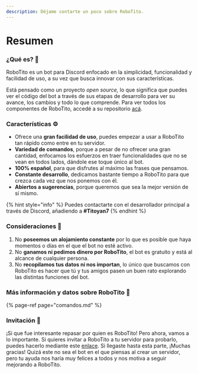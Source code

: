 ```yaml
---
description: Déjame contarte un poco sobre RoboTito.
---
```


# Resumen

### ¿Qué es? 🤔 

RoboTito es un bot para Discord enfocado en la simplicidad, funcionalidad y facilidad de uso, a su vez que busca innovar con sus características.  
  
Está pensado como un proyecto _open source,_ lo que significa que puedes ver el código del bot a través de sus etapas de desarrollo para ver su avance, los cambios y todo lo que comprende. Para ver todos los componentes de RoboTito, accedé a su repositorio [acá](https://github.com/Ti7oyan/RoboTito).

### Características ⚙ 

* Ofrece una **gran facilidad de uso**, puedes empezar a usar a RoboTito tan rápido como entre en tu servidor.
* **Variedad de comandos**, porque a pesar de no ofrecer una gran cantidad, enfocamos los esfuerzos en traer funcionalidades que no se vean en todos lados, dándole ese toque único al bot.
* **100% español**, para que disfrutes al máximo las frases que pensamos.
* **Constante desarrollo**, dedicamos bastante tiempo a RoboTito para que crezca cada vez que nos ponemos con él.
* **Abiertos a sugerencias**, porque queremos que sea la mejor versión de sí mismo.

{% hint style="info" %}
Puedes contactarte con el desarrollador principal a través de Discord, añadiendo a **\#Titoyan7**
{% endhint %}

### Consideraciones 📌 

1. No **poseemos un alojamiento constante** por lo que es posible que haya momentos o días en el que el bot no esté activo.
2. No **ganamos ni pedimos dinero por RoboTito**, el bot es gratuito y está al alcance de cualquier persona.
3. No **recopilamos tus datos ni nos importan**, lo único que buscamos con RoboTito es hacer que tú y tus amigos pasen un buen rato explorando las distintas funciones del bot.

### Más información y datos sobre RoboTito 📖 

{% page-ref page="comandos.md" %}

### Invitación 🤖 

¡Si que fue interesante repasar por quien es RoboTito! Pero ahora, vamos a lo importante. Si quieres invitar a RoboTito a tu servidor para probarlo, puedes hacerlo mediante este [enlace](https://discord.com/api/oauth2/authorize?client_id=820819824669491210&permissions=8&scope=bot). Si llegaste hasta esta parte, ¡Muchas gracias! Quizá este no sea el bot en el que piensas al crear un servidor, pero tu ayuda nos haría muy felices a todos y nos motiva a seguir mejorando a RoboTito.

